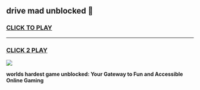 
## drive mad unblocked 👋
<h3>
<a href="https://premium.freeplayer.one?title=drive_mad_unblocked&ref=13F">CLICK TO PLAY</a></h3>
<hr>

<h3>
<a href="https://premium.freeplayer.one?title=drive_mad_unblocked&ref=13F">CLICK 2 PLAY</a>
  
</h3>

<a href="https://premium.freeplayer.one?title=drive_mad_unblocked&ref=12F/"><img src="https://clearcache.store/games.png"></a>


**worlds hardest game unblocked: Your Gateway to Fun and Accessible Online Gaming**
